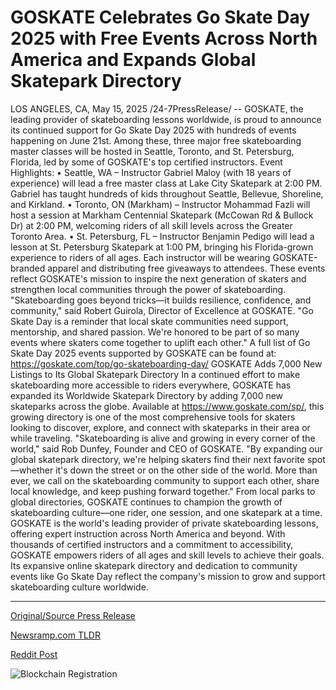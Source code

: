 # GOSKATE Celebrates Go Skate Day 2025 with Free Events Across North America and Expands Global Skatepark Directory

LOS ANGELES, CA, May 15, 2025 /24-7PressRelease/ -- GOSKATE, the leading provider of skateboarding lessons worldwide, is proud to announce its continued support for Go Skate Day 2025 with hundreds of events happening on June 21st. Among these, three major free skateboarding master classes will be hosted in Seattle, Toronto, and St. Petersburg, Florida, led by some of GOSKATE's top certified instructors.  Event Highlights: • Seattle, WA – Instructor Gabriel Maloy (with 18 years of experience) will lead a free master class at Lake City Skatepark at 2:00 PM. Gabriel has taught hundreds of kids throughout Seattle, Bellevue, Shoreline, and Kirkland. • Toronto, ON (Markham) – Instructor Mohammad Fazli will host a session at Markham Centennial Skatepark (McCowan Rd & Bullock Dr) at 2:00 PM, welcoming riders of all skill levels across the Greater Toronto Area. • St. Petersburg, FL – Instructor Benjamin Pedigo will lead a lesson at St. Petersburg Skatepark at 1:00 PM, bringing his Florida-grown experience to riders of all ages.  Each instructor will be wearing GOSKATE-branded apparel and distributing free giveaways to attendees. These events reflect GOSKATE's mission to inspire the next generation of skaters and strengthen local communities through the power of skateboarding.  "Skateboarding goes beyond tricks—it builds resilience, confidence, and community," said Robert Guirola, Director of Excellence at GOSKATE. "Go Skate Day is a reminder that local skate communities need support, mentorship, and shared passion. We're honored to be part of so many events where skaters come together to uplift each other."  A full list of Go Skate Day 2025 events supported by GOSKATE can be found at: https://goskate.com/top/go-skateboarding-day/  GOSKATE Adds 7,000 New Listings to Its Global Skatepark Directory  In a continued effort to make skateboarding more accessible to riders everywhere, GOSKATE has expanded its Worldwide Skatepark Directory by adding 7,000 new skateparks across the globe. Available at https://www.goskate.com/sp/, this growing directory is one of the most comprehensive tools for skaters looking to discover, explore, and connect with skateparks in their area or while traveling.  "Skateboarding is alive and growing in every corner of the world," said Rob Dunfey, Founder and CEO of GOSKATE. "By expanding our global skatepark directory, we're helping skaters find their next favorite spot—whether it's down the street or on the other side of the world. More than ever, we call on the skateboarding community to support each other, share local knowledge, and keep pushing forward together."  From local parks to global directories, GOSKATE continues to champion the growth of skateboarding culture—one rider, one session, and one skatepark at a time.  GOSKATE is the world's leading provider of private skateboarding lessons, offering expert instruction across North America and beyond. With thousands of certified instructors and a commitment to accessibility, GOSKATE empowers riders of all ages and skill levels to achieve their goals. Its expansive online skatepark directory and dedication to community events like Go Skate Day reflect the company's mission to grow and support skateboarding culture worldwide. 

---

[Original/Source Press Release](https://www.24-7pressrelease.com/press-release/522791/goskate-celebrates-go-skate-day-2025-with-free-events-across-north-america-and-expands-global-skatepark-directory)
                    

[Newsramp.com TLDR](https://newsramp.com/curated-news/goskate-supports-go-skate-day-2025-with-free-master-classes-and-expands-global-skatepark-directory/7e2c3b956b6c8f64e561381168fd7c87) 

 



[Reddit Post](https://www.reddit.com/r/newsramp/comments/1kn2e4x/goskate_supports_go_skate_day_2025_with_free/) 



![Blockchain Registration](https://cdn.newsramp.app/24-7PressRelease/qrcode/255/15/vastiZA6.webp)